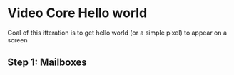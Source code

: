 # Video Core Hello world

Goal of this itteration is to get hello world (or a simple pixel) to appear on a screen

## Step 1: Mailboxes
